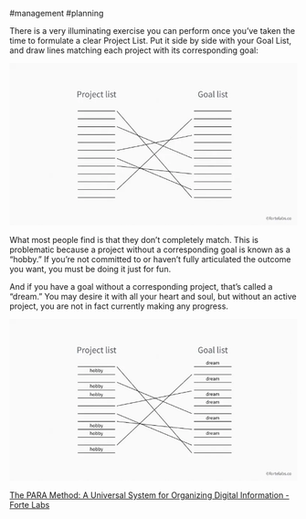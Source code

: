 #management #planning 

There is a very illuminating exercise you can perform once you’ve taken the time to formulate a clear Project List. Put it side by side with your Goal List, and draw lines matching each project with its corresponding goal:

![Untitled](Assets/Para1.png)

What most people find is that they don’t completely match. This is problematic because a project without a corresponding goal is known as a “hobby.” If you’re not committed to or haven’t fully articulated the outcome you want, you must be doing it just for fun.

And if you have a goal without a corresponding project, that’s called a “dream.” You may desire it with all your heart and soul, but without an active project, you are not in fact currently making any progress.

![Untitled](Assets/Para2.png)

[The PARA Method: A Universal System for Organizing Digital Information - Forte Labs](https://fortelabs.co/blog/para/)